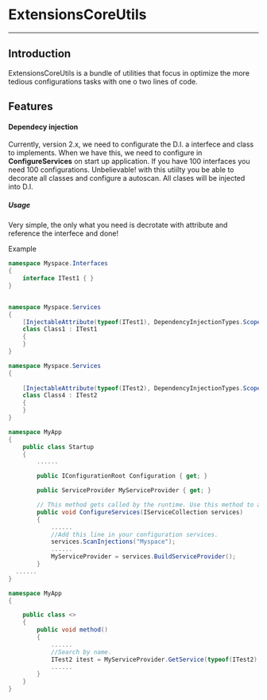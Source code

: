 ﻿# ExtensionsCoreUtils
---

## Introduction

ExtensionsCoreUtils is a bundle of utilities that focus in optimize the more tedious configurations tasks with one o two lines of code.  

## Features

#### **Dependecy injection**

Currently, version 2.x, we need to configurate the D.I. a interfece and class to implements. 
When we have this, we need to configure in **ConfigureServices** on start up application.
If you have 100 interfaces you need 100 configurations. 
Unbelievable! with this utiilty you be able to decorate all classes and configure a autoscan. All clases will be injected into D.I.

##### Usage

Very simple, the only what you need is decrotate with attribute and reference the interfece and done!

Example
```csharp
namespace Myspace.Interfaces
{
    interface ITest1 { }
}


namespace Myspace.Services
{
    [InjectableAttribute(typeof(ITest1), DependencyInjectionTypes.Scoped)]
    class Class1 : ITest1
    {
    }
}

namespace Myspace.Services
{
  
    [InjectableAttribute(typeof(ITest2), DependencyInjectionTypes.Scoped, "Test")]
    class Class4 : ITest2
    {
    }
}

namespace MyApp
{
    public class Startup
    {
        ......

        public IConfigurationRoot Configuration { get; }

        public ServiceProvider MyServiceProvider { get; }

        // This method gets called by the runtime. Use this method to add services to the container.
        public void ConfigureServices(IServiceCollection services)
        {
            ......
            //Add this line in your configuration services.
            services.ScanInjections("Myspace");
            ......
            MyServiceProvider = services.BuildServiceProvider();
        }
  ......
}

namespace MyApp
{

    public class <>
    {
        public void method()
        {
            ......
            //Search by name.
            ITest2 itest = MyServiceProvider.GetService(typeof(ITest2), "Test");
            ......
        }
    }
}

```